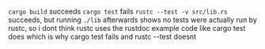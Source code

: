 `cargo build` succeeds
`cargo test` fails
`rustc --test -v src/lib.rs` succeeds, but running `./lib` afterwards shows
no tests were actually run by rustc, so i dont think rustc uses
the rustdoc example code like cargo test does which is why cargo test
fails and rustc --test doesnt

